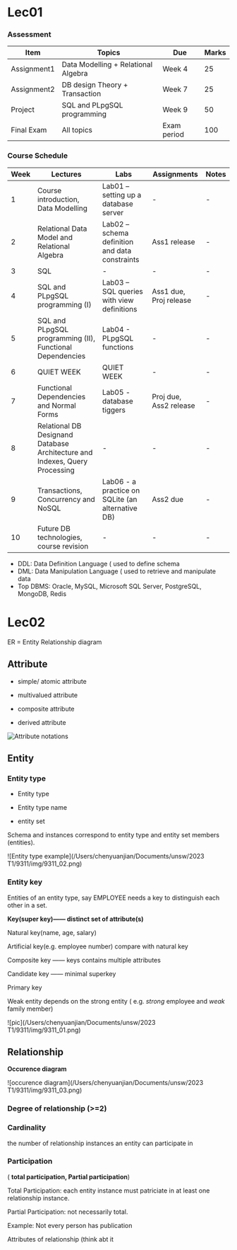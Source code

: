 # Lec01

### Assessment

| **Item**    | **Topics**                          | **Due**     | **Marks** |
| ----------- | ----------------------------------- | ----------- | --------- |
| Assignment1 | Data Modelling + Relational Algebra | Week 4      | 25        |
| Assignment2 | DB design Theory + Transaction      | Week 7      | 25        |
| Project     | SQL and PLpgSQL programming         | Week 9      | 50        |
| Final Exam  | All topics                          | Exam period | 100       |

### Course Schedule

| **Week** | **Lectures**                                                 | **Labs**                                         | **Assignments**        | **Notes** |
| -------- | ------------------------------------------------------------ | ------------------------------------------------ | ---------------------- | --------- |
| 1        | Course introduction, Data Modelling                          | Lab01 – setting up a database server             | -                      | -         |
| 2        | Relational Data Model and Relational Algebra                 | Lab02 – schema definition and data constraints   | Ass1 release           | -         |
| 3        | SQL                                                          | -                                                | -                      | -         |
| 4        | SQL and PLpgSQL programming (I)                              | Lab03 – SQL queries with view definitions        | Ass1 due, Proj release | -         |
| 5        | SQL and PLpgSQL programming (II), Functional Dependencies    | Lab04 - PLpgSQL functions                        | -                      | -         |
| 6        | QUIET WEEK                                                   | QUIET WEEK                                       | -                      | -         |
| 7        | Functional Dependencies and Normal Forms                     | Lab05 - database tiggers                         | Proj due, Ass2 release | -         |
| 8        | Relational DB Designand Database Architecture and Indexes, Query Processing | -                                                | -                      | -         |
| 9        | Transactions, Concurrency and NoSQL                          | Lab06 - a practice on SQLite (an alternative DB) | Ass2 due               | -         |
| 10       | Future DB technologies, course revision                      | -                                                | -                      | -         |



- DDL: Data Definition Language ( used to define schema
- DML: Data Manipulation Language ( used to retrieve and manipulate data
- Top DBMS: Oracle, MySQL, Microsoft SQL Server, PostgreSQL, MongoDB, Redis



# Lec02

ER = Entity Relationship diagram

## **Attribute**

- simple/ atomic attribute

- multivalued attribute

- composite attribute 
- derived attribute

<img src="/Users/chenyuanjian/Documents/unsw/2023 T1/9311/img/9311_00.png" alt="Attribute notations" style="zoom:100%;" />

## **Entity** 

### Entity type

- Entity type

- Entity type name

- entity set





Schema and instances correspond to entity type and entity set members (entities).

![Entity type example](/Users/chenyuanjian/Documents/unsw/2023 T1/9311/img/9311_02.png)

### Entity key

Entities of an entity type, say EMPLOYEE needs a key to distinguish each other in a set.

**Key(super key)—— distinct set of attribute(s)**

Natural key(name, age, salary)

Artificial key(e.g. employee number) compare with natural key



Composite key —— keys contains multiple attributes

Candidate key —— minimal superkey

Primary key



Weak entity depends on the strong entity ( e.g. *strong* employee and *weak* family member)



![pic](/Users/chenyuanjian/Documents/unsw/2023 T1/9311/img/9311_01.png)



## **Relationship**



**Occurence diagram**

![occurence diagram](/Users/chenyuanjian/Documents/unsw/2023 T1/9311/img/9311_03.png)



### Degree of relationship (>=2)



### Cardinality 

the number of relationship instances an entity can participate in



### Participation

( **total participation, Partial participation**) 

Total Participation: each entity instance must patriciate in at least one relationship instance.

Partial Participation: not necessarily total.

Example: Not every person has publication





Attributes of relationship (think abt it 